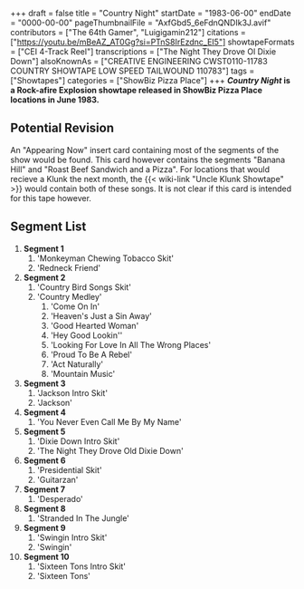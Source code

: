 +++
draft = false
title = "Country Night"
startDate = "1983-06-00"
endDate = "0000-00-00"
pageThumbnailFile = "AxfGbd5_6eFdnQNDIk3J.avif"
contributors = ["The 64th Gamer", "Luigigamin212"]
citations = ["https://youtu.be/mBeAZ_AT0Gg?si=PTnS8IrEzdnc_EI5"]
showtapeFormats = ["CEI 4-Track Reel"]
transcriptions = ["The Night They Drove Ol Dixie Down"]
alsoKnownAs = ["CREATIVE ENGINEERING CWST0110-11783 COUNTRY SHOWTAPE LOW SPEED TAILWOUND 110783"]
tags = ["Showtapes"]
categories = ["ShowBiz Pizza Place"]
+++
***Country Night* is a Rock-afire Explosion showtape released in ShowBiz Pizza Place locations in June 1983.**

## Potential Revision

An "Appearing Now" insert card containing most of the segments of the show would be found. This card however contains the segments "Banana Hill" and "Roast Beef Sandwich and a Pizza". For locations that would recieve a Klunk the next month, the {{< wiki-link "Uncle Klunk Showtape" >}} would contain both of these songs. It is not clear if this card is intended for this tape however.

## Segment List

1.  **Segment 1**
    1.  'Monkeyman Chewing Tobacco Skit'
    2.  'Redneck Friend'
2.  **Segment 2**
    1.  'Country Bird Songs Skit'
    2.  'Country Medley'
        1.  'Come On In'
        2.  'Heaven's Just a Sin Away'
        3.  'Good Hearted Woman'
        4.  'Hey Good Lookin''
        5.  'Looking For Love In All The Wrong Places'
        6.  'Proud To Be A Rebel'
        7.  'Act Naturally'
        8.  'Mountain Music'
3.  **Segment 3**
    1.  'Jackson Intro Skit'
    2.  'Jackson'
4.  **Segment 4**
    1.  'You Never Even Call Me By My Name'
5.  **Segment 5**
    1.  'Dixie Down Intro Skit'
    2.  'The Night They Drove Old Dixie Down'
6.  **Segment 6**
    1.  'Presidential Skit'
    2.  'Guitarzan'
7.  **Segment 7**
    1.  'Desperado'
8.  **Segment 8**
    1.  'Stranded In The Jungle'
9.  **Segment 9**
    1.  'Swingin Intro Skit'
    2.  'Swingin'
10. **Segment 10**
    1.  'Sixteen Tons Intro Skit'
    2.  'Sixteen Tons'
